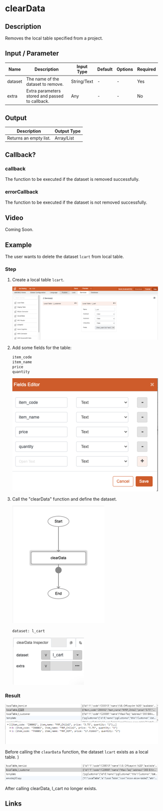﻿# clearData 

## Description

Removes the local table specified from a project.

## Input / Parameter

| Name | Description | Input Type | Default | Options | Required |
| ------ | ------ | ------ | ------ | ------ | ------ |
| dataset | The name of the dataset to remove. | String/Text | - | - | Yes |
| extra | Extra parameters stored and passed to callback. | Any | - | - | No |

## Output

| Description | Output Type |
| ------ | ------ |
| Returns an empty list. | Array/List |

## Callback?

### callback

The function to be executed if the dataset is removed successfully.

### errorCallback

The function to be executed if the dataset is not removed successfully.

## Video

Coming Soon.

<!-- Format: [![Video]({image-path}?raw=true)]({url-link}) -->


## Example


The user wants to delete the dataset `lcart` from local table.

### Step

1. Create a local table `lcart`.
   
   ![](./clearData-step-1.png)

2. Add some fields for the table: 

   ```
   item_code
   item_name
   price
   quantity
   ```

   ![](./clearData-step-2.png)
  
3. Call the "clearData" function and define the     dataset.
   
   ![](./clearData-step-3.png)

   ```
   dataset: l_cart
   ```
   ![](./clearData-step-4.png)
   
### Result

![](./clearData-result-1.png?raw=true)

Before calling the `clearData` function, the dataset `lcart` exists as a local table. )

![](./clearData-result-2.png?raw=true)

After calling clearData, l_cart no longer exists. 



## Links